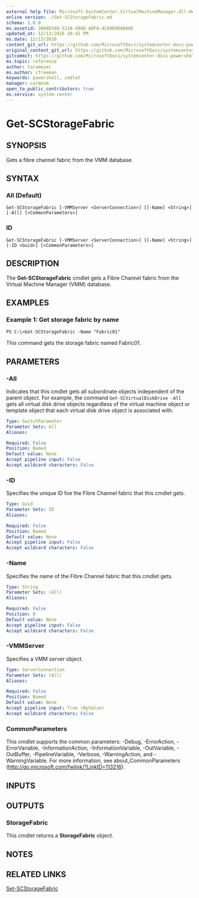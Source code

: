 ```yaml
---
external help file: Microsoft.SystemCenter.VirtualMachineManager.dll-Help.xml
online version: ./Set-SCStorageFabric.md
schema: 2.0.0
ms.assetid: 3004D5A9-521B-49AD-A9FA-4C8969DAB80E
updated_at: 12/13/2016 10:42 PM
ms.date: 12/13/2016
content_git_url: https://github.com/MicrosoftDocs/systemcenter-docs-powershell/blob/master/systemcenter-cmdlets/VirtualMachineManager/v1/Get-SCStorageFabric.md
original_content_git_url: https://github.com/MicrosoftDocs/systemcenter-docs-powershell/blob/master/systemcenter-cmdlets/VirtualMachineManager/v1/Get-SCStorageFabric.md
gitcommit: https://github.com/MicrosoftDocs/systemcenter-docs-powershell/blob/ea9507ac2178040476af5407227db8cb97701ea9/systemcenter-cmdlets/VirtualMachineManager/v1/Get-SCStorageFabric.md
ms.topic: reference
author: tarameyer
ms.author: cfreeman
keywords: powershell, cmdlet
manager: carmonm
open_to_public_contributors: true
ms.service: system-center
---
```


# Get-SCStorageFabric

## SYNOPSIS
Gets a fibre channel fabric from the VMM database.

## SYNTAX

### All (Default)
```
Get-SCStorageFabric [-VMMServer <ServerConnection>] [[-Name] <String>] [-All] [<CommonParameters>]
```

### ID
```
Get-SCStorageFabric [-VMMServer <ServerConnection>] [[-Name] <String>] [-ID <Guid>] [<CommonParameters>]
```

## DESCRIPTION
The **Get-SCStorageFabric** cmdlet gets a Fibre Channel fabric from the Virtual Machine Manager (VMM) database.

## EXAMPLES

### Example 1: Get storage fabric by name
```
PS C:\>Get-SCStorageFabric -Name "Fabric01"
```

This command gets the storage fabric named Fabric01.

## PARAMETERS

### -All
Indicates that this cmdlet gets all subordinate objects independent of the parent object.
For example, the command `Get-SCVirtualDiskDrive -All` gets all virtual disk drive objects regardless of the virtual machine object or template object that each virtual disk drive object is associated with.

```yaml
Type: SwitchParameter
Parameter Sets: All
Aliases: 

Required: False
Position: Named
Default value: None
Accept pipeline input: False
Accept wildcard characters: False
```

### -ID
Specifies the unique ID foe the Fibre Channel fabric that this cmdlet gets.

```yaml
Type: Guid
Parameter Sets: ID
Aliases: 

Required: False
Position: Named
Default value: None
Accept pipeline input: False
Accept wildcard characters: False
```

### -Name
Specifies the name of the Fibre Channel fabric that this cmdlet gets.

```yaml
Type: String
Parameter Sets: (All)
Aliases: 

Required: False
Position: 0
Default value: None
Accept pipeline input: False
Accept wildcard characters: False
```

### -VMMServer
Specifies a VMM server object.

```yaml
Type: ServerConnection
Parameter Sets: (All)
Aliases: 

Required: False
Position: Named
Default value: None
Accept pipeline input: True (ByValue)
Accept wildcard characters: False
```

### CommonParameters
This cmdlet supports the common parameters: -Debug, -ErrorAction, -ErrorVariable, -InformationAction, -InformationVariable, -OutVariable, -OutBuffer, -PipelineVariable, -Verbose, -WarningAction, and -WarningVariable. For more information, see about_CommonParameters (http://go.microsoft.com/fwlink/?LinkID=113216).

## INPUTS

## OUTPUTS

### StorageFabric
This cmdlet returns a **StorageFabric** object.

## NOTES

## RELATED LINKS

[Set-SCStorageFabric](xref:VirtualMachineManager/v1/Set-SCStorageFabric.md)

